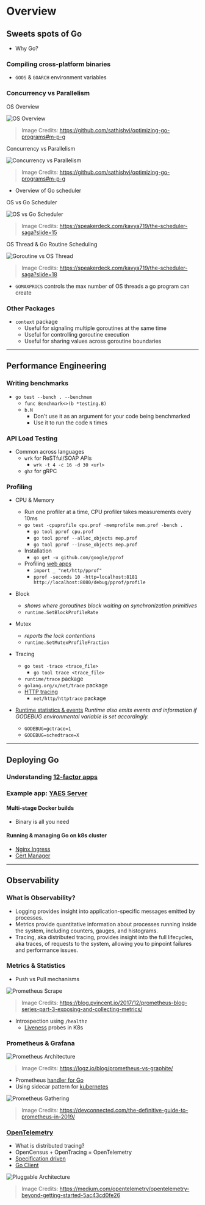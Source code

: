 # Overview

## Sweets spots of Go

* Why Go?

### Compiling cross-platform binaries

* `GOOS` & `GOARCH` environment variables

### Concurrency vs Parallelism

OS Overview

![OS Overview](assets/1-OS-process-and-its-threads.png)

> Image Credits: https://github.com/sathishvj/optimizing-go-programs#m-p-g

Concurrency vs Parallelism

![Concurrency vs Parallelism](assets/4-concurrency-and-parallelism.png)

> Image Credits: https://github.com/sathishvj/optimizing-go-programs#m-p-g

* Overview of Go scheduler

OS vs Go Scheduler

![OS vs Go Scheduler](assets/go-vs-os-scheduler.png)

> Image Credits: https://speakerdeck.com/kavya719/the-scheduler-saga?slide=15

OS Thread & Go Routine Scheduling

![Goroutine vs OS Thread](assets/os-thread-goroutine.png)
> Image Credits: https://speakerdeck.com/kavya719/the-scheduler-saga?slide=18

* `GOMAXPROCS` controls the max number of OS threads a go program can create

### Other Packages

* `context` package
  * Useful for signaling multiple goroutines at the same time
  * Useful for controlling goroutine execution
  * Useful for sharing values across goroutine boundaries

---

## Performance Engineering

### Writing benchmarks

* `go test --bench . --benchmem`
  * `func Benchmark<>(b *testing.B)`
  * `b.N`
    * Don't use it as an argument for your code being benchmarked
    * Use it to run the code `N` times

### API Load Testing

* Common across languages
  * `wrk` for ReSTful/SOAP APIs
    * `wrk -t 4 -c 16 -d 30 <url>`
  * `ghz` for gRPC

### Profiling

* CPU & Memory
  * Run one profiler at a time, CPU profiler takes measurements every 10ms
  * `go test -cpuprofile cpu.prof -memprofile mem.prof -bench .`
    * `go tool pprof cpu.prof`
    * `go tool pprof --alloc_objects mep.prof`
    * `go tool pprof --inuse_objects mep.prof`
  * Installation
    * `go get -u github.com/google/pprof`
  * Profiling [web apps](https://golang.org/pkg/net/http/pprof/)
    * `import _ "net/http/pprof"`
    * `pprof -seconds 10 -http=localhost:8181 http://localhost:8080/debug/pprof/profile`
* Block
  * *shows where goroutines block waiting on synchronization primitives*
  * `runtime.SetBlockProfileRate`
* Mutex
  * *reports the lock contentions*
  * `runtime.SetMutexProfileFraction`
* Tracing
  * `go test -trace <trace_file>`
    * `go tool trace <trace_file>`
  * `runtime/trace` package
  * `golang.org/x/net/trace` package
  * [HTTP tracing](https://blog.golang.org/http-tracing)
    * `net/http/httptrace` package

* [Runtime statistics & events](https://golang.org/doc/diagnostics.html#godebug)
*Runtime also emits events and information if GODEBUG environmental variable is set accordingly.*

  * `GODEBUG=gctrace=1`
  * `GODEBUG=schedtrace=X`

---

## Deploying Go

### Understanding [12-factor apps](http://12factor.net/)

### Example app: [YAES Server](https://github.com/algogrit/yaes-server)

#### Multi-stage Docker builds

* Binary is all you need

#### Running & managing Go on k8s cluster

* [Nginx Ingress](https://github.com/kubernetes/ingress-nginx)
* [Cert Manager](https://cert-manager.io/docs)

---

## Observability

### What is Observability?

* Logging provides insight into application-specific messages emitted by processes.
* Metrics provide quantitative information about processes running inside the system, including counters, gauges, and histograms.
* Tracing, aka distributed tracing, provides insight into the full lifecycles, aka traces, of requests to the system, allowing you to pinpoint failures and performance issues.

### Metrics & Statistics

* Push vs Pull mechanisms

![Prometheus Scrape](assets/monitoring/prometheus-scrape.png)
> Image Credits: https://blog.pvincent.io/2017/12/prometheus-blog-series-part-3-exposing-and-collecting-metrics/

* Introspection using `/healthz`
  * [Liveness](https://kubernetes.io/docs/tasks/configure-pod-container/configure-liveness-readiness-startup-probes/) probes in K8s

### Prometheus & Grafana

![Prometheus Architecture](assets/monitoring/prometheus-architecture.png)
> Image Credits: https://logz.io/blog/prometheus-vs-graphite/

* Prometheus [handler for Go](https://prometheus.io/docs/guides/go-application/)
* Using sidecar pattern for [kubernetes](https://www.weave.works/blog/prometheus-and-kubernetes-monitoring-your-applications/)

![Prometheus Gathering](assets/monitoring/prometheus-gathering.png)
> Image Credits: https://devconnected.com/the-definitive-guide-to-prometheus-in-2019/

### [OpenTelemetry](https://opentelemetry.io/)

* What is distributed tracing?
* OpenCensus + OpenTracing = OpenTelemetry
* [Specification driven](https://github.com/open-telemetry/opentelemetry-specification)
* [Go Client](https://github.com/open-telemetry/opentelemetry-go/blob/master/README.md)

![Pluggable Architecture](assets/monitoring/opentelemetry-pluggable.png)
> Image Credits: https://medium.com/opentelemetry/opentelemetry-beyond-getting-started-5ac43cd0fe26
